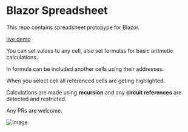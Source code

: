 # Blazor Spreadsheet


This repo contains spreadsheet protopype for Blazor.

[live demo](https://lupblazordemos.z13.web.core.windows.net/SpreadsheetPage)

You can set values to any cell, also set formulas for basic aritmetic calculations.

In formula can be included another cells using their addresses.

When you select cell all referenced cells are geting highlighted.

Calculations are made using **recursion** and any **circuit references** are detected and restricted.



Any PRs are welcome.

![image](https://raw.githubusercontent.com/Lupusa87/BlazorSpreadsheet/master/spreadsheet.png)





